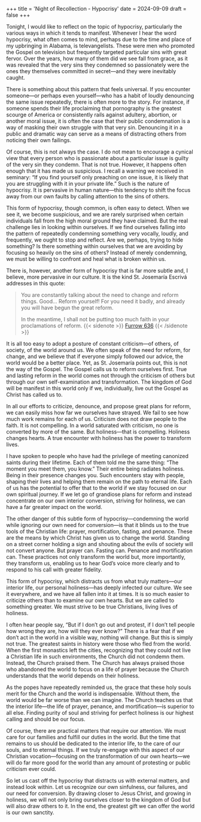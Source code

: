 +++
title = 'Night of Recollection - Hypocrisy'
date = 2024-09-09
draft = false
+++

Tonight, I would like to reflect on the topic of hypocrisy, particularly the various ways in which it tends to manifest. Whenever I hear the word hypocrisy, what often comes to mind, perhaps due to the time and place of my upbringing in Alabama, is televangelists. These were men who promoted the Gospel on television but frequently targeted particular sins with great fervor. Over the years, how many of them did we see fall from grace, as it was revealed that the very sins they condemned so passionately were the ones they themselves committed in secret—and they were inevitably caught.


There is something about this pattern that feels universal. If you encounter someone—or perhaps even yourself—who has a habit of loudly denouncing the same issue repeatedly, there is often more to the story. For instance, if someone spends their life proclaiming that pornography is the greatest scourge of America or consistently rails against adultery, abortion, or another moral issue, it is often the case that their public condemnation is a way of masking their own struggle with that very sin. Denouncing it in a public and dramatic way can serve as a means of distracting others from noticing their own failings.


Of course, this is not always the case. I do not mean to encourage a cynical view that every person who is passionate about a particular issue is guilty of the very sin they condemn. That is not true. However, it happens often enough that it has made us suspicious. I recall a warning we received in seminary: “If you find yourself only preaching on one issue, it is likely that you are struggling with it in your private life.” Such is the nature of hypocrisy. It is pervasive in human nature—this tendency to shift the focus away from our own faults by calling attention to the sins of others.


This form of hypocrisy, though common, is often easy to detect. When we see it, we become suspicious, and we are rarely surprised when certain individuals fall from the high moral ground they have claimed. But the real challenge lies in looking within ourselves. If we find ourselves falling into the pattern of repeatedly condemning something very vocally, loudly, and frequently, we ought to stop and reflect. Are we, perhaps, trying to hide something? Is there something within ourselves that we are avoiding by focusing so heavily on the sins of others? Instead of merely condemning, we must be willing to confront and heal what is broken within us.


There is, however, another form of hypocrisy that is far more subtle and, I believe, more pervasive in our culture. It is the kind St. Josemaría Escrivá addresses in this quote:
>You are constantly talking about the need to change and reform things. Good… Reform yourself! For you need it badly, and already you will have begun the great reform.
>
>In the meantime, I shall not be putting too much faith in your proclamations of reform. {{< sidenote >}} [Furrow 636](https://escriva.org/en/surco/636/) {{< /sidenote >}}


It is all too easy to adopt a posture of constant criticism—of others, of society, of the world around us. We often speak of the need for reform, for change, and we believe that if everyone simply followed our advice, the world would be a better place. Yet, as St. Josemaría points out, this is not the way of the Gospel. The Gospel calls us to reform ourselves first. True and lasting reform in the world comes not through the criticism of others but through our own self-examination and transformation. The kingdom of God will be manifest in this world only if we, individually, live out the Gospel as Christ has called us to.


In all our efforts to criticize, denounce, and propose great plans for reform, we can easily miss how far we ourselves have strayed. We fail to see how much work remains for each of us. Criticism does not draw people to the faith. It is not compelling. In a world saturated with criticism, no one is converted by more of the same. But holiness—that is compelling. Holiness changes hearts. A true encounter with holiness has the power to transform lives.


I have spoken to people who have had the privilege of meeting canonized saints during their lifetime. Each of them told me the same thing: “The moment you meet them, you know.” Their entire being radiates holiness. Being in their presence changes you. Such encounters stay with people, shaping their lives and helping them remain on the path to eternal life. Each of us has the potential to offer that to the world if we stay focused on our own spiritual journey. If we let go of grandiose plans for reform and instead concentrate on our own interior conversion, striving for holiness, we can have a far greater impact on the world.


The other danger of this subtle form of hypocrisy—condemning the world while ignoring our own need for conversion—is that it blinds us to the true tools of the Christian life: prayer, mortification, fasting, and penance. These are the means by which Christ has given us to change the world. Standing on a street corner holding a sign and shouting about the evils of society will not convert anyone. But prayer can. Fasting can. Penance and mortification can. These practices not only transform the world but, more importantly, they transform us, enabling us to hear God’s voice more clearly and to respond to his call with greater fidelity.


This form of hypocrisy, which distracts us from what truly matters—our interior life, our personal holiness—has deeply infected our culture. We see it everywhere, and we have all fallen into it at times. It is so much easier to criticize others than to examine our own hearts. But we are called to something greater. We must strive to be true Christians, living lives of holiness.


I often hear people say, “But if I don’t go out and protest, if I don’t tell people how wrong they are, how will they ever know?” There is a fear that if we don’t act in the world in a visible way, nothing will change. But this is simply not true. The greatest saints in history were those who fled from the world. When the first monastics left the cities, recognizing that they could not live a Christian life in such environments, the Church did not condemn them. Instead, the Church praised them. The Church has always praised those who abandoned the world to focus on a life of prayer because the Church understands that the world depends on their holiness.


As the popes have repeatedly reminded us, the grace that these holy souls merit for the Church and the world is indispensable. Without them, the world would be far worse than we can imagine. The Church teaches us that the interior life—the life of prayer, penance, and mortification—is superior to all else. Finding purity of soul and striving for perfect holiness is our highest calling and should be our focus.


Of course, there are practical matters that require our attention. We must care for our families and fulfill our duties in the world. But the time that remains to us should be dedicated to the interior life, to the care of our souls, and to eternal things. If we truly re-engage with this aspect of our Christian vocation—focusing on the transformation of our own hearts—we will do far more good for the world than any amount of protesting or public criticism ever could.


So let us cast off the hypocrisy that distracts us with external matters, and instead look within. Let us recognize our own sinfulness, our failures, and our need for conversion. By drawing closer to Jesus Christ, and growing in holiness, we will not only bring ourselves closer to the kingdom of God but will also draw others to it. In the end, the greatest gift we can offer the world is our own sanctity.

